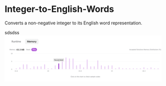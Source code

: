 # Integer-to-English-Words
Converts a non-negative integer to its English word representation.


sdsdss
![](https://github.com/sabrenda/Integer-to-English-Words/raw/master/img/1.png)
